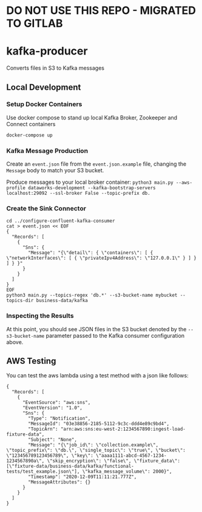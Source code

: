 # DO NOT USE THIS REPO - MIGRATED TO GITLAB

# kafka-producer
Converts files in S3 to Kafka messages

## Local Development

### Setup Docker Containers

Use docker compose to stand up local Kafka Broker, Zookeeper and Connect containers
```bash
docker-compose up
```

### Kafka Message Production

Create an `event.json` file from the `event.json.example` file, changing the `Message` body to match your S3 bucket.

Produce messages to your local broker container:
`python3 main.py --aws-profile dataworks-development --kafka-bootstrap-servers localhost:29092 --ssl-broker False --topic-prefix db.`

### Create the Sink Connector

```
cd ../configure-confluent-kafka-consumer
cat > event.json << EOF
{
  "Records": [
    {
      "Sns": {
        "Message": "{\"detail\": { \"containers\": [ { \"networkInterfaces\": [ { \"privateIpv4Address\": \"127.0.0.1\" } ] } ] } }"
      }
    }
  ]
}
EOF
python3 main.py --topics-regex 'db.*' --s3-bucket-name mybucket --topics-dir business-data/kafka
```

### Inspecting the Results
At this point, you should see JSON files in the S3 bucket denoted by the `--s3-bucket-name` parameter passed to the Kafka consumer configuration above.

## AWS Testing

You can test the aws lambda using a test method with a json like follows:

```
{
  "Records": [
    {
      "EventSource": "aws:sns",
      "EventVersion": "1.0",
      "Sns": {
        "Type": "Notification",
        "MessageId": "03e38856-2185-5112-9c3c-ddd4e89c9bd4",
        "TopicArn": "arn:aws:sns:eu-west-2:1234567890:ingest-load-fixture-data",
        "Subject": "None",
        "Message": "{\"job_id\": \"collection.example\", \"topic_prefix\": \"db.\", \"single_topic\": \"true\", \"bucket\": \"123456789123456789\", \"key\": \"aaaa1111-abcd-4567-1234-1234567890a\", \"skip_encryption\": \"false\", \"fixture_data\": [\"fixture-data/business-data/kafka/functional-tests/test_example.json\"], \"kafka_message_volume\": 2000}",
        "Timestamp": "2020-12-09T11:11:21.777Z",
        "MessageAttributes": {}
      }
    }
  ]
}
```

